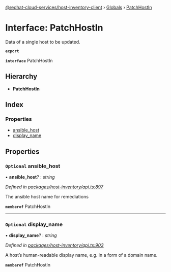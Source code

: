 [@redhat-cloud-services/host-inventory-client](../README.md) › [Globals](../globals.md) › [PatchHostIn](patchhostin.md)

# Interface: PatchHostIn

Data of a single host to be updated.

**`export`** 

**`interface`** PatchHostIn

## Hierarchy

* **PatchHostIn**

## Index

### Properties

* [ansible_host](patchhostin.md#optional-ansible_host)
* [display_name](patchhostin.md#optional-display_name)

## Properties

### `Optional` ansible_host

• **ansible_host**? : *string*

*Defined in [packages/host-inventory/api.ts:897](https://github.com/RedHatInsights/javascript-clients/blob/master/packages/host-inventory/api.ts#L897)*

The ansible host name for remediations

**`memberof`** PatchHostIn

___

### `Optional` display_name

• **display_name**? : *string*

*Defined in [packages/host-inventory/api.ts:903](https://github.com/RedHatInsights/javascript-clients/blob/master/packages/host-inventory/api.ts#L903)*

A host’s human-readable display name, e.g. in a form of a domain name.

**`memberof`** PatchHostIn
